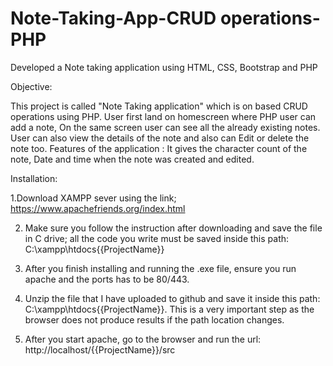 # Note-Taking-App-CRUD operations-PHP
Developed a Note taking application using HTML, CSS, Bootstrap and PHP

Objective:

This project is called "Note Taking application" which is on based CRUD operations using PHP. User first land on homescreen where PHP user can add a note, On the same screen user can see all the already existing notes. User can also view the details of the note and also can Edit or delete the note too. Features of the application : It gives the character count of the note, Date and time when the note was created and edited.


Installation:

1.Download XAMPP sever using the link; https://www.apachefriends.org/index.html 

2. Make sure you follow the instruction after downloading and save the file in C drive; all the code you write must be saved inside this path: C:\xampp\htdocs\{{ProjectName}} 

3. After you finish installing and running the .exe file, ensure you run apache and the ports has to be 80/443.

4. Unzip the file that I have uploaded to github and save it inside this path: C:\xampp\htdocs\{{ProjectName}}\. This is a very important step as the browser does not produce results if the path location changes.

5. After you start apache, go to the browser and run the url: http://localhost/{{ProjectName}}/src
